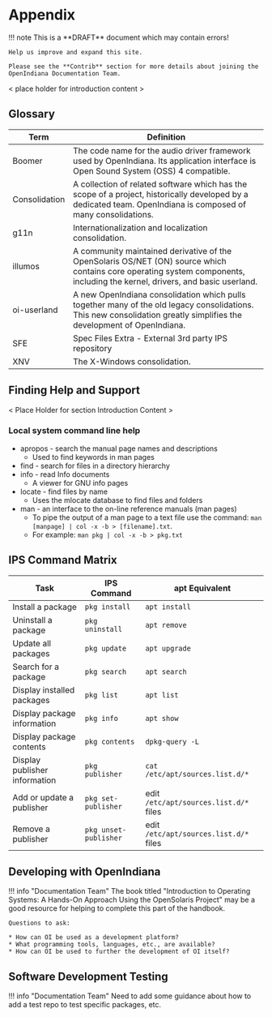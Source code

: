 <!--

The contents of this Documentation are subject to the Public Documentation License Version 1.01
 (the "License"); you may only use this Documentation if you comply with the terms of this License.
A copy of the License is available at http://illumos.org/license/PDL.


The Original Documentation is _________________.

The Initial Writer of the Original Documentation is ___________ Copyright (C)_________[Insert year(s)].
All Rights Reserved. (Initial Writer contact(s):________________[Insert hyperlink/alias]).

Contributor(s): ______________________________________.

Portions created by ______ are Copyright (C)_________[Insert year(s)].
All Rights Reserved. (Contributor contact(s):________________[Insert hyperlink/alias]).

-->

# Appendix

<div class="note" markdown="1">
!!! note
    This is a **DRAFT** document which may contain errors!

    Help us improve and expand this site.

    Please see the **Contrib** section for more details about joining the OpenIndiana Documentation Team.
</div>

< place holder for introduction content >

## Glossary

| Term | Definition
| --- | ---
| Boomer | The code name for the audio driver framework used by OpenIndiana. Its application interface is Open Sound System (OSS) 4 compatible.
| Consolidation | A collection of related software which has the scope of a project, historically developed by a dedicated team. OpenIndiana is composed of many consolidations.
| g11n | Internationalization and localization consolidation.
| illumos | A community maintained derivative of the OpenSolaris OS/NET (ON) source which contains core operating system components, including the kernel, drivers, and basic userland.
| oi-userland | A new OpenIndiana consolidation which pulls together many of the old legacy consolidations. This new consolidation greatly simplifies the development of OpenIndiana.
| SFE | Spec Files Extra - External 3rd party IPS repository
| XNV | The X-Windows consolidation.

## Finding Help and Support

< Place Holder for section Introduction Content >


### Local system command line help

* apropos - search the manual page names and descriptions
    * Used to find keywords in man pages
* find - search for files in a directory hierarchy
* info - read Info documents
    * A viewer for GNU info pages
* locate - find files by name
    * Uses the mlocate database to find files and folders
* man - an interface to the on-line reference manuals (man pages)
    * To pipe the output of a man page to a text file use the command: `man [manpage] | col -x -b > [filename].txt`.
    * For example: `man pkg | col -x -b > pkg.txt`

## IPS Command Matrix

| Task | IPS Command | apt Equivalent
| --- | --- | ---
| Install a package | `pkg install` | `apt install`
| Uninstall a package | `pkg uninstall` | `apt remove`
| Update all packages | `pkg update` | `apt upgrade`
| Search for a package | `pkg search` | `apt search`
| Display installed packages | `pkg list` | `apt list`
| Display package information | `pkg info` | `apt show`
| Display package contents | `pkg contents` | `dpkg-query -L`
| Display publisher information | `pkg publisher` | `cat /etc/apt/sources.list.d/*`
| Add or update a publisher | `pkg set-publisher` | edit `/etc/apt/sources.list.d/*` files
| Remove a publisher | `pkg unset-publisher` | edit `/etc/apt/sources.list.d/*` files


## Developing with OpenIndiana

<div class="info" markdown="1">
!!! info "Documentation Team"
    The book titled "Introduction to Operating Systems: A Hands-On Approach Using the OpenSolaris Project" may be a good resource for helping to complete this part of the handbook.

    Questions to ask:

    * How can OI be used as a development platform?
    * What programming tools, languages, etc., are available?
    * How can OI be used to further the development of OI itself?
</div>

## Software Development Testing

<div class="info" markdown="1">
!!! info "Documentation Team"
    Need to add some guidance about how to add a test repo to test specific packages, etc.
